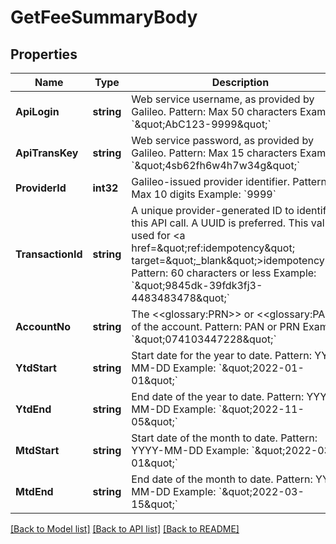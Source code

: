# GetFeeSummaryBody

## Properties
Name | Type | Description | Notes
------------ | ------------- | ------------- | -------------
**ApiLogin** | **string** | Web service username, as provided by Galileo. Pattern: Max 50 characters Example: &#x60;\&quot;AbC123-9999\&quot;&#x60; | [default to AbC123-9999]
**ApiTransKey** | **string** | Web service password, as provided by Galileo. Pattern: Max 15 characters Example: &#x60;\&quot;4sb62fh6w4h7w34g\&quot;&#x60; | [default to 4sb62fh6w4h7w34g]
**ProviderId** | **int32** | Galileo-issued provider identifier. Pattern: Max 10 digits Example: &#x60;9999&#x60; | [default to 9999]
**TransactionId** | **string** | A unique provider-generated ID to identify this API call. A UUID is preferred. This value is used for &lt;a href&#x3D;\&quot;ref:idempotency\&quot; target&#x3D;\&quot;_blank\&quot;&gt;idempotency&lt;/a&gt;. Pattern: 60 characters or less Example: &#x60;\&quot;9845dk-39fdk3fj3-4483483478\&quot;&#x60; | [default to 123e4567-e89b-12d3-a456-426614174000]
**AccountNo** | **string** | The &lt;&lt;glossary:PRN&gt;&gt; or &lt;&lt;glossary:PAN&gt;&gt; of the account. Pattern: PAN or PRN Example: &#x60;\&quot;074103447228\&quot;&#x60; | [default to 074103447228]
**YtdStart** | **string** | Start date for the year to date. Pattern: YYYY-MM-DD Example: &#x60;\&quot;2022-01-01\&quot;&#x60; | [default to Sat Jan 01 00:00:00 GMT 2022]
**YtdEnd** | **string** | End date of the year to date. Pattern: YYYY-MM-DD Example: &#x60;\&quot;2022-11-05\&quot;&#x60; | [default to Sat Nov 05 00:00:00 GMT 2022]
**MtdStart** | **string** | Start date of the month to date. Pattern: YYYY-MM-DD Example: &#x60;\&quot;2022-03-01\&quot;&#x60; | [default to Tue Mar 01 00:00:00 GMT 2022]
**MtdEnd** | **string** | End date of the month to date. Pattern: YYYY-MM-DD Example: &#x60;\&quot;2022-03-15\&quot;&#x60; | [default to Tue Mar 15 00:00:00 GMT 2022]

[[Back to Model list]](../README.md#documentation-for-models) [[Back to API list]](../README.md#documentation-for-api-endpoints) [[Back to README]](../README.md)

